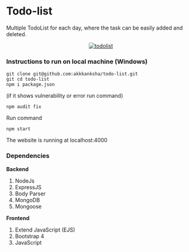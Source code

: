 # Todo-list
Multiple TodoList for each day, where the task can be easily added and deleted.


<div align="center">
   <a href="https://ibb.co/xfmj26K"><img src="https://i.ibb.co/rcb6QHK/todolist.jpg" alt="todolist" border="0"></a>
</div>

### Instructions to run on local machine (Windows)

    git clone git@github.com:akkkanksha/todo-list.git
    git cd todo-list
    npm i package.json
    
(if it shows vulnerability or error run command)

    npm audit fix

Run command 

    npm start

The website is running at localhost:4000

### Dependencies
**Backend**
1. NodeJs
2. ExpressJS
3. Body Parser
4. MongoDB
5. Mongoose

**Frontend**
1. Extend JavaScript (EJS)
2. Bootstrap 4
3. JavaScript


